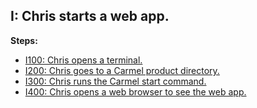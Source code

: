 ## I: Chris starts a web app.

**Steps:**

- [I100: Chris opens a terminal.](100)
- [I200: Chris goes to a Carmel product directory.](200)
- [I300: Chris runs the Carmel start command.](300)
- [I400: Chris opens a web browser to see the web app.](400)

